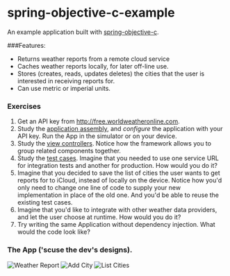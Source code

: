 spring-objective-c-example
==========================

An example application built with <a href ="https://github.com/jasperblues/spring-objective-c">spring-objective-c</a>.

###Features: 

* Returns weather reports from a remote cloud service
* Caches weather reports locally, for later off-line use. 
* Stores (creates, reads, updates deletes) the cities that the user is interested in receiving reports for. 
* Can use metric or imperial units. 

### Exercises

1. Get an API key from http://free.worldweatheronline.com. 
2. Study the <a href="https://github.com/jasperblues/spring-objective-c-example/blob/master/PocketForecast/Assembly.xml">application assembly</a>, and _configure_ the application with your API key. Run the App in the simulator or on your device. 
3. Study the <a href="https://github.com/jasperblues/spring-objective-c-example/blob/master/PocketForecast/ViewControllers.xml">view controllers</a>. 
Notice how the framework allows you to group related components together. 
4. Study the <a href="https://github.com/jasperblues/spring-objective-c-example/tree/master/PocketForecastTests/Integration">test cases</a>.
Imagine that you needed to use one service URL for integration tests and another for production. How would you do it?
5. Imagine that you decided to save the list of cities the user wants to get reports for to iCloud, instead of locally on the device. Notice
how you'd only need to change one line of code to supply your new implementation in place of the old one. And you'd be able to reuse the existing test cases. 
6. Imagine that you'd like to integrate with other weather data providers, and let the user choose at runtime.  How would you do it? 
7. Try writing the same Application without dependency injection. What would the code look like? 


### The App ('scuse the dev's designs). 

![Weather Report](http://www.appsquick.ly/weather-report.png)
![Add City](http://www.appsquick.ly/add-city.png)
![List Cities](http://www.appsquick.ly/cities-list.png)

